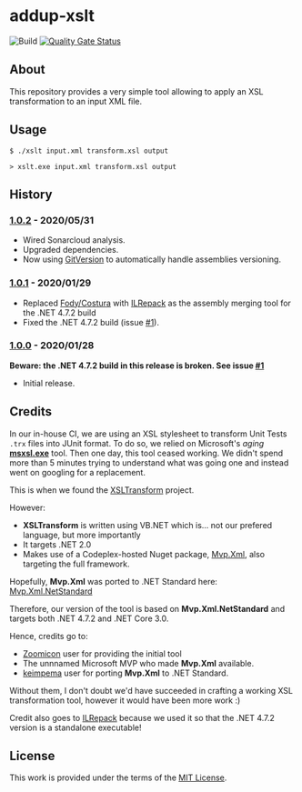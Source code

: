 # addup-xslt

![Build](https://github.com/addupsolutions/addup-xslt/workflows/Build/badge.svg)
[![Quality Gate Status](https://sonarcloud.io/api/project_badges/measure?project=addupsolutions_addup-xslt&metric=alert_status)](https://sonarcloud.io/dashboard?id=addupsolutions_addup-xslt)

## About

This repository provides a very simple tool allowing to apply an XSL transformation to an input XML file.

## Usage

```shell
$ ./xslt input.xml transform.xsl output
```

```shell
> xslt.exe input.xml transform.xsl output
```

## History

### [1.0.2](https://github.com/addupsolutions/addup-xslt/releases/tag/v1.0.2) - 2020/05/31

* Wired Sonarcloud analysis.
* Upgraded dependencies.
* Now using [GitVersion](https://github.com/GitTools/GitVersion) to automatically handle assemblies versioning.

### [1.0.1](https://github.com/addupsolutions/addup-xslt/releases/tag/v1.0.1) - 2020/01/29

* Replaced [Fody/Costura](https://github.com/Fody/Costura) with [ILRepack](https://github.com/ravibpatel/ILRepack.Lib.MSBuild.Task) as the assembly merging tool for the .NET 4.7.2 build
* Fixed the .NET 4.7.2 build  (issue [#1](https://github.com/addupsolutions/addup-xslt/issues/1)).

### [1.0.0](https://github.com/addupsolutions/addup-xslt/releases/tag/v1.0.0) - 2020/01/28

**Beware: the .NET 4.7.2 build in this release is broken. See issue [#1](https://github.com/addupsolutions/addup-xslt/issues/1)**

* Initial release.

## Credits

In our in-house CI, we are using an XSL stylesheet to transform Unit Tests `.trx` files into JUnit format. To do so, we relied on Microsoft's *aging* **[msxsl.exe](https://www.microsoft.com/en-us/download/details.aspx?id=21714)** tool. Then one day, this tool ceased working. We didn't spend more than 5 minutes trying to understand what was going one and instead went on googling for a replacement.

This is when we found the [XSLTransform](https://github.com/Zoomicon/tranXform/tree/master/src/XSLTransform) project.

However:

* **XSLTransform** is written using VB.NET which is... not our prefered language, but more importantly
* It targets .NET 2.0
* Makes use of a Codeplex-hosted Nuget package, [Mvp.Xml](https://archive.codeplex.com/?p=mvpxml), also targeting the full framework.

Hopefully, **Mvp.Xml** was ported to .NET Standard here: [Mvp.Xml.NetStandard](https://github.com/keimpema/Mvp.Xml.NetStandard)

Therefore, our version of the tool is based on **Mvp.Xml.NetStandard** and targets both .NET 4.7.2 and .NET Core 3.0.

Hence, credits go to:

* [Zoomicon](https://github.com/Zoomicon) user for providing the initial tool
* The unnnamed Microsoft MVP who made **Mvp.Xml** available.
* [keimpema](https://github.com/keimpema) user for porting **Mvp.Xml** to .NET Standard.

Without them, I don't doubt we'd have succeeded in crafting a working XSL transformation tool, however it would have been more work :)

Credit also goes to [ILRepack](https://github.com/ravibpatel/ILRepack.Lib.MSBuild.Task) because we used it so that the .NET 4.7.2 version is a standalone executable!

## License

This work is provided under the terms of the [MIT License](LICENSE).

